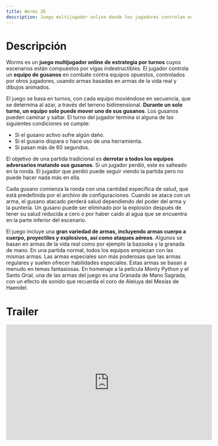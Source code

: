 ```yaml
---
title: Worms 2D
description: Juego multijugador online donde los jugadores controlan un equipo de gusanos en combate contra equipos opuestos
---
```


<!-- ##################################################################### -->

# Descripción

Worms es un **juego multijugador online de estrategia por turnos** cuyos escenarios están compuestos por vigas indestructibles. El jugador controla un **equipo de gusanos** en combate contra equipos opuestos, controlados por otros jugadores, usando armas basadas en armas de la vida real y dibujos animados.

El juego se basa en turnos, con cada equipo moviéndose en secuencia, que se determina al azar, a través del terreno bidimensional. **Durante un solo turno, un equipo solo puede mover uno de sus gusanos**. Los gusanos pueden caminar y saltar. El turno del jugador termina si alguna de las siguientes condiciones se cumple:
- Si el gusano activo sufre algún daño.
- Si el gusano dispara o hace uso de una herramienta.
- Si pasan más de 60 segundos.

El objetivo de una partida tradicional es **derrotar a todos los equipos adversarios matando sus gusanos**. Si un jugador perdió, este es salteado en la ronda. El jugador que perdió puede seguir viendo la partida pero no puede hacer nada más en ella.

Cada gusano comienza la ronda con una cantidad específica de salud, que está predefinida por el archivo de configuraciones. Cuando se ataca con un arma, el gusano atacado perderá salud dependiendo del poder del arma y la puntería. Un gusano puede ser eliminado por la explosión después de tener su salud reducida a cero o por haber caido al agua que se encuentra en la parte inferior del escenario. 

El juego incluye una **gran variedad de armas, incluyendo armas cuerpo a cuerpo, proyectiles y explosivos, así como ataques aéreos**. Algunos se basan en armas de la vida real como por ejemplo la bazooka y la granada de mano. En una partida normal, todos los equipos empiezan con las mismas armas. Las armas especiales son más poderosas que las armas regulares y suelen ofrecer habilidades especiales. Estas armas se basan a menudo en temas fantasiosas. En homenaje a la película Monty Python y el Santo Grial, una de las armas del juego es una Granada de Mano Sagrada, con un efecto de sonido que recuerda el coro de Aleluya del Mesías de Haendel.

<!-- ##################################################################### -->

# Trailer

<iframe width="560" height="315" src="https://www.youtube.com/embed/cXs05yU9hYE?si=72hQtNOtD7Rwn_U5" title="YouTube video player" frameborder="0" allow="accelerometer; autoplay; clipboard-write; encrypted-media; gyroscope; picture-in-picture; web-share" allowfullscreen></iframe>

<!-- ##################################################################### -->
